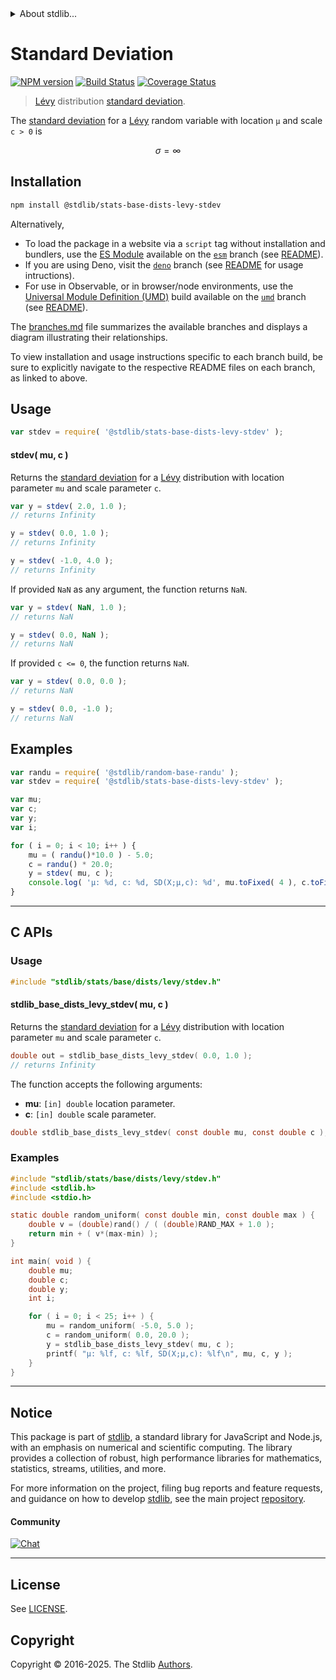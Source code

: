 <!--

@license Apache-2.0

Copyright (c) 2018 The Stdlib Authors.

Licensed under the Apache License, Version 2.0 (the "License");
you may not use this file except in compliance with the License.
You may obtain a copy of the License at

   http://www.apache.org/licenses/LICENSE-2.0

Unless required by applicable law or agreed to in writing, software
distributed under the License is distributed on an "AS IS" BASIS,
WITHOUT WARRANTIES OR CONDITIONS OF ANY KIND, either express or implied.
See the License for the specific language governing permissions and
limitations under the License.

-->


<details>
  <summary>
    About stdlib...
  </summary>
  <p>We believe in a future in which the web is a preferred environment for numerical computation. To help realize this future, we've built stdlib. stdlib is a standard library, with an emphasis on numerical and scientific computation, written in JavaScript (and C) for execution in browsers and in Node.js.</p>
  <p>The library is fully decomposable, being architected in such a way that you can swap out and mix and match APIs and functionality to cater to your exact preferences and use cases.</p>
  <p>When you use stdlib, you can be absolutely certain that you are using the most thorough, rigorous, well-written, studied, documented, tested, measured, and high-quality code out there.</p>
  <p>To join us in bringing numerical computing to the web, get started by checking us out on <a href="https://github.com/stdlib-js/stdlib">GitHub</a>, and please consider <a href="https://opencollective.com/stdlib">financially supporting stdlib</a>. We greatly appreciate your continued support!</p>
</details>

# Standard Deviation

[![NPM version][npm-image]][npm-url] [![Build Status][test-image]][test-url] [![Coverage Status][coverage-image]][coverage-url] <!-- [![dependencies][dependencies-image]][dependencies-url] -->

> [Lévy][levy-distribution] distribution [standard deviation][standard-deviation].

<!-- Section to include introductory text. Make sure to keep an empty line after the intro `section` element and another before the `/section` close. -->

<section class="intro">

The [standard deviation][standard-deviation] for a [Lévy][levy-distribution] random variable with location `μ` and scale `c > 0` is

<!-- <equation class="equation" label="eq:levy_stdev" align="center" raw="\sigma = \infty" alt="Standard deviation for a Lévy distribution."> -->

```math
\sigma = \infty
```

<!-- <div class="equation" align="center" data-raw-text="\sigma = \infty" data-equation="eq:levy_stdev">
    <img src="https://cdn.jsdelivr.net/gh/stdlib-js/stdlib@51534079fef45e990850102147e8945fb023d1d0/lib/node_modules/@stdlib/stats/base/dists/levy/stdev/docs/img/equation_levy_stdev.svg" alt="Standard deviation for a Lévy distribution.">
    <br>
</div> -->

<!-- </equation> -->

</section>

<!-- /.intro -->

<!-- Package usage documentation. -->

<section class="installation">

## Installation

```bash
npm install @stdlib/stats-base-dists-levy-stdev
```

Alternatively,

-   To load the package in a website via a `script` tag without installation and bundlers, use the [ES Module][es-module] available on the [`esm`][esm-url] branch (see [README][esm-readme]).
-   If you are using Deno, visit the [`deno`][deno-url] branch (see [README][deno-readme] for usage intructions).
-   For use in Observable, or in browser/node environments, use the [Universal Module Definition (UMD)][umd] build available on the [`umd`][umd-url] branch (see [README][umd-readme]).

The [branches.md][branches-url] file summarizes the available branches and displays a diagram illustrating their relationships.

To view installation and usage instructions specific to each branch build, be sure to explicitly navigate to the respective README files on each branch, as linked to above.

</section>

<section class="usage">

## Usage

```javascript
var stdev = require( '@stdlib/stats-base-dists-levy-stdev' );
```

#### stdev( mu, c )

Returns the [standard deviation][standard-deviation] for a [Lévy][levy-distribution] distribution with location parameter `mu` and scale parameter `c`.

```javascript
var y = stdev( 2.0, 1.0 );
// returns Infinity

y = stdev( 0.0, 1.0 );
// returns Infinity

y = stdev( -1.0, 4.0 );
// returns Infinity
```

If provided `NaN` as any argument, the function returns `NaN`.

```javascript
var y = stdev( NaN, 1.0 );
// returns NaN

y = stdev( 0.0, NaN );
// returns NaN
```

If provided `c <= 0`, the function returns `NaN`.

```javascript
var y = stdev( 0.0, 0.0 );
// returns NaN

y = stdev( 0.0, -1.0 );
// returns NaN
```

</section>

<!-- /.usage -->

<!-- Package usage notes. Make sure to keep an empty line after the `section` element and another before the `/section` close. -->

<section class="notes">

</section>

<!-- /.notes -->

<!-- Package usage examples. -->

<section class="examples">

## Examples

<!-- eslint no-undef: "error" -->

```javascript
var randu = require( '@stdlib/random-base-randu' );
var stdev = require( '@stdlib/stats-base-dists-levy-stdev' );

var mu;
var c;
var y;
var i;

for ( i = 0; i < 10; i++ ) {
    mu = ( randu()*10.0 ) - 5.0;
    c = randu() * 20.0;
    y = stdev( mu, c );
    console.log( 'µ: %d, c: %d, SD(X;µ,c): %d', mu.toFixed( 4 ), c.toFixed( 4 ), y.toFixed( 4 ) );
}
```

</section>

<!-- /.examples -->

<!-- C interface documentation. -->

* * *

<section class="c">

## C APIs

<!-- Section to include introductory text. Make sure to keep an empty line after the intro `section` element and another before the `/section` close. -->

<section class="intro">

</section>

<!-- /.intro -->

<!-- C usage documentation. -->

<section class="usage">

### Usage

```c
#include "stdlib/stats/base/dists/levy/stdev.h"
```

#### stdlib_base_dists_levy_stdev( mu, c )

Returns the [standard deviation][standard-deviation] for a [Lévy][levy-distribution] distribution with location parameter `mu` and scale parameter `c`.

```c
double out = stdlib_base_dists_levy_stdev( 0.0, 1.0 );
// returns Infinity
```

The function accepts the following arguments:

-   **mu**: `[in] double` location parameter.
-   **c**: `[in] double` scale parameter.

```c
double stdlib_base_dists_levy_stdev( const double mu, const double c );
```

</section>

<!-- /.usage -->

<!-- C API usage notes. Make sure to keep an empty line after the `section` element and another before the `/section` close. -->

<section class="notes">

</section>

<!-- /.notes -->

<!-- C API usage examples. -->

<section class="examples">

### Examples

```c
#include "stdlib/stats/base/dists/levy/stdev.h"
#include <stdlib.h>
#include <stdio.h>

static double random_uniform( const double min, const double max ) {
    double v = (double)rand() / ( (double)RAND_MAX + 1.0 );
    return min + ( v*(max-min) );
}

int main( void ) {
    double mu;
    double c;
    double y;
    int i;

    for ( i = 0; i < 25; i++ ) {
        mu = random_uniform( -5.0, 5.0 );
        c = random_uniform( 0.0, 20.0 );
        y = stdlib_base_dists_levy_stdev( mu, c );
        printf( "µ: %lf, c: %lf, SD(X;µ,c): %lf\n", mu, c, y );
    }
}
```

</section>

<!-- /.examples -->

</section>

<!-- /.c -->

<!-- Section to include cited references. If references are included, add a horizontal rule *before* the section. Make sure to keep an empty line after the `section` element and another before the `/section` close. -->

<section class="references">

</section>

<!-- /.references -->

<!-- Section for related `stdlib` packages. Do not manually edit this section, as it is automatically populated. -->

<section class="related">

</section>

<!-- /.related -->

<!-- Section for all links. Make sure to keep an empty line after the `section` element and another before the `/section` close. -->


<section class="main-repo" >

* * *

## Notice

This package is part of [stdlib][stdlib], a standard library for JavaScript and Node.js, with an emphasis on numerical and scientific computing. The library provides a collection of robust, high performance libraries for mathematics, statistics, streams, utilities, and more.

For more information on the project, filing bug reports and feature requests, and guidance on how to develop [stdlib][stdlib], see the main project [repository][stdlib].

#### Community

[![Chat][chat-image]][chat-url]

---

## License

See [LICENSE][stdlib-license].


## Copyright

Copyright &copy; 2016-2025. The Stdlib [Authors][stdlib-authors].

</section>

<!-- /.stdlib -->

<!-- Section for all links. Make sure to keep an empty line after the `section` element and another before the `/section` close. -->

<section class="links">

[npm-image]: http://img.shields.io/npm/v/@stdlib/stats-base-dists-levy-stdev.svg
[npm-url]: https://npmjs.org/package/@stdlib/stats-base-dists-levy-stdev

[test-image]: https://github.com/stdlib-js/stats-base-dists-levy-stdev/actions/workflows/test.yml/badge.svg?branch=main
[test-url]: https://github.com/stdlib-js/stats-base-dists-levy-stdev/actions/workflows/test.yml?query=branch:main

[coverage-image]: https://img.shields.io/codecov/c/github/stdlib-js/stats-base-dists-levy-stdev/main.svg
[coverage-url]: https://codecov.io/github/stdlib-js/stats-base-dists-levy-stdev?branch=main

<!--

[dependencies-image]: https://img.shields.io/david/stdlib-js/stats-base-dists-levy-stdev.svg
[dependencies-url]: https://david-dm.org/stdlib-js/stats-base-dists-levy-stdev/main

-->

[chat-image]: https://img.shields.io/gitter/room/stdlib-js/stdlib.svg
[chat-url]: https://app.gitter.im/#/room/#stdlib-js_stdlib:gitter.im

[stdlib]: https://github.com/stdlib-js/stdlib

[stdlib-authors]: https://github.com/stdlib-js/stdlib/graphs/contributors

[umd]: https://github.com/umdjs/umd
[es-module]: https://developer.mozilla.org/en-US/docs/Web/JavaScript/Guide/Modules

[deno-url]: https://github.com/stdlib-js/stats-base-dists-levy-stdev/tree/deno
[deno-readme]: https://github.com/stdlib-js/stats-base-dists-levy-stdev/blob/deno/README.md
[umd-url]: https://github.com/stdlib-js/stats-base-dists-levy-stdev/tree/umd
[umd-readme]: https://github.com/stdlib-js/stats-base-dists-levy-stdev/blob/umd/README.md
[esm-url]: https://github.com/stdlib-js/stats-base-dists-levy-stdev/tree/esm
[esm-readme]: https://github.com/stdlib-js/stats-base-dists-levy-stdev/blob/esm/README.md
[branches-url]: https://github.com/stdlib-js/stats-base-dists-levy-stdev/blob/main/branches.md

[stdlib-license]: https://raw.githubusercontent.com/stdlib-js/stats-base-dists-levy-stdev/main/LICENSE

[levy-distribution]: https://en.wikipedia.org/wiki/L%C3%A9vy_distribution

[standard-deviation]: https://en.wikipedia.org/wiki/Standard_deviation

</section>

<!-- /.links -->
